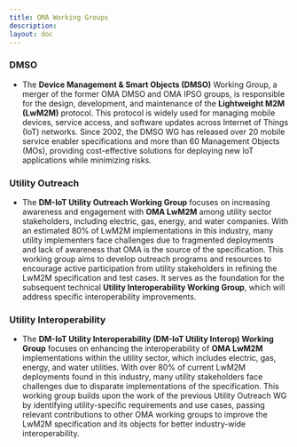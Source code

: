 ```yaml
---
title: OMA Working Groups
description:
layout: doc
---
```


### DMSO
* The **Device Management & Smart Objects (DMSO)** Working Group, a merger of the former OMA DMSO and OMA IPSO groups, is responsible for the design, development, and maintenance of the **Lightweight M2M (LwM2M)** protocol. This protocol is widely used for managing mobile devices, service access, and software updates across Internet of Things (IoT) networks. Since 2002, the DMSO WG has released over 20 mobile service enabler specifications and more than 60 Management Objects (MOs), providing cost-effective solutions for deploying new IoT applications while minimizing risks.

### Utility Outreach
* The **DM-IoT Utility Outreach Working Group** focuses on increasing awareness and engagement with **OMA LwM2M** among utility sector stakeholders, including electric, gas, energy, and water companies. With an estimated 80% of LwM2M implementations in this industry, many utility implementers face challenges due to fragmented deployments and lack of awareness that OMA is the source of the specification. This working group aims to develop outreach programs and resources to encourage active participation from utility stakeholders in refining the LwM2M specification and test cases. It serves as the foundation for the subsequent technical **Utility Interoperability Working Group**, which will address specific interoperability improvements.

### Utility Interoperability

* The **DM-IoT Utility Interoperability (DM-IoT Utility Interop) Working Group** focuses on enhancing the interoperability of **OMA LwM2M** implementations within the utility sector, which includes electric, gas, energy, and water utilities. With over 80% of current LwM2M deployments found in this industry, many utility stakeholders face challenges due to disparate implementations of the specification. This working group builds upon the work of the previous Utility Outreach WG by identifying utility-specific requirements and use cases, passing relevant contributions to other OMA working groups to improve the LwM2M specification and its objects for better industry-wide interoperability.
